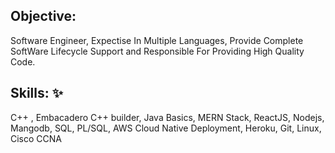 ## Objective:
Software Engineer, Expectise In Multiple Languages, Provide Complete SoftWare Lifecycle Support and Responsible For Providing High Quality Code.    
 
## Skills: ✨
C++ , Embacadero C++ builder, Java Basics, MERN Stack, ReactJS, Nodejs,
Mangodb, SQL, PL/SQL, AWS Cloud Native Deployment, Heroku, Git, Linux, Cisco CCNA


